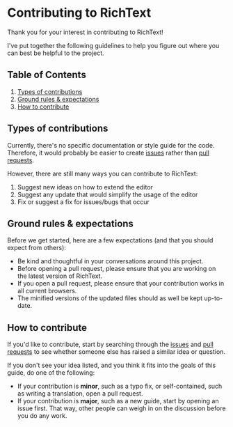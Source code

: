 # Contributing to RichText

Thank you for your interest in contributing to RichText! 

I've put together the following guidelines to help you figure out where you can best be helpful to the project.


## Table of Contents

1. [Types of contributions](#types-of-contributions)
2. [Ground rules & expectations](#ground-rules--expectations)
3. [How to contribute](#how-to-contribute)

## Types of contributions

Currently, there's no specific documentation or style guide for the code. 
Therefore, it would probably be easier to create [issues](https://github.com/webfashionist/RichText/issues) rather than [pull requests](https://github.com/webfashionist/RichText/pulls).

However, there are still many ways you can contribute to RichText:

1. Suggest new ideas on how to extend the editor
2. Suggest any update that would simplify the usage of the editor
3. Fix or suggest a fix for issues/bugs that occur


## Ground rules & expectations

Before we get started, here are a few expectations (and that you should expect from others):

- Be kind and thoughtful in your conversations around this project.
- Before opening a pull request, please ensure that you are working on the latest version of RichText.
- If you open a pull request, please ensure that your contribution works in all current browsers.
- The minified versions of the updated files should as well be kept up-to-date.


## How to contribute

If you'd like to contribute, start by searching through the [issues](https://github.com/webfashionist/RichText/issues) and [pull requests](https://github.com/webfashionist/RichText/pulls) to see whether someone else has raised a similar idea or question.

If you don't see your idea listed, and you think it fits into the goals of this guide, do one of the following:

- If your contribution is **minor**, such as a typo fix, or self-contained, such as writing a translation, open a pull request.
- If your contribution is **major**, such as a new guide, start by opening an issue first. That way, other people can weigh in on the discussion before you do any work.


